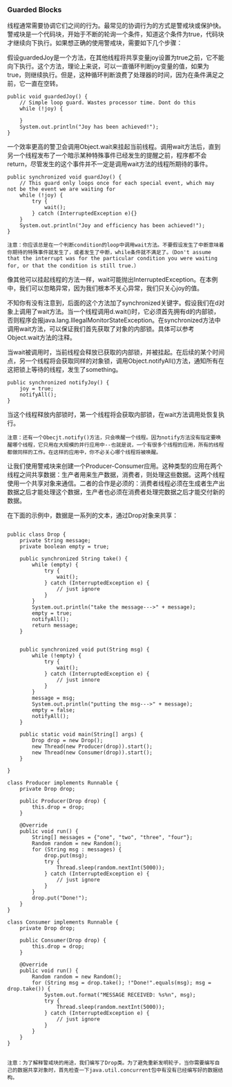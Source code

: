 ### Guarded Blocks

线程通常需要协调它们之间的行为。最常见的协调行为的方式是警戒块或保护快。警戒块是一个代码块，开始于不断的轮询一个条件，知道这个条件为true，代码块才继续向下执行。如果想正确的使用警戒块，需要如下几个步骤：


假设guardedJoy是一个方法，在其他线程将共享变量joy设置为true之前，它不能向下执行。这个方法，理论上来说，可以一直循环判断joy变量的值，如果为true，则继续执行。但是，这种循环判断浪费了处理器的时间，因为在条件满足之前，它一直在空转。

```
public void guardedJoy() {
	// Simple loop guard. Wastes processor time. Dont do this
	while (!joy) {
		
	}
	System.out.println("Joy has been achieved!");
}

```

一个效率更高的警卫会调用Object.wait来挂起当前线程。调用wait方法后，直到另一个线程发布了一个暗示某种特殊事件已经发生的提醒之前，程序都不会return，尽管发生的这个事件并不一定是调用wait方法的线程所期待的事件。


```
public synchronized void guardJoy() {
	// This guard only loops once for each special event, which may not be the event we are waiting for
	while (!joy) {
		try {
			wait();
		} catch (InterruptedException e){}
	}
	System.out.println("Joy and efficiency has been achieved!");
}

```

	注意：你应该总是在一个判断condition的loop中调用wait方法。不要假设发生了中断意味着你期待的特殊事件就发生了，或者发生了中断，while条件就不满足了。（Don't assume that the interrupt was for the particular condition you were waiting for, or that the condition is still true.）


像其他可以挂起线程的方法一样，wait可能抛出InterruptedException。在本例中，我们可以忽略异常，因为我们根本不关心异常，我们只关心joy的值。


不知你有没有注意到，后面的这个方法加了synchronized关键字。假设我们在d对象上调用了wait方法。当一个线程调用d.wait()时，它必须首先拥有d的内部锁，否则程序会报java.lang.IllegalMonitorStateException。在synchronized方法中调用wait方法，可以保证我们首先获取了对象的内部锁。具体可以参考Object.wait方法的注释。


当wait被调用时，当前线程会释放已获取的内部锁，并被挂起。在后续的某个时间点，另一个线程将会获取同样的对象锁，调用Object.notifyAll()方法，通知所有在这把锁上等待的线程，发生了something。


```
public synchronized notifyJoy() {
	joy = true;
	notifyAll();
}

```

当这个线程释放内部锁时，第一个线程将会获取内部锁，在wait方法调用处恢复执行。


	注意：还有一个Obecjt.notify()方法，只会唤醒一个线程。因为notify方法没有指定要唤醒哪个线程，它只用在大规模的并行应用中--也就是说，一个有很多个线程的应用，所有的线程都做同样的工作。在这样的应用中，你不必关心哪个线程将被唤醒。
	

让我们使用警戒块来创建一个Producer-Consumer应用。这种类型的应用在两个线程之间共享数据：生产者用来生产数据，消费者，则处理这些数据。这两个线程使用一个共享对象来通信。二者的合作是必须的：消费者线程必须在生成者生产出数据之后才能处理这个数据，生产者也必须在消费者处理完数据之后才能交付新的数据。

在下面的示例中，数据是一系列的文本，通过Drop对象来共享：


```

public class Drop {
	private String message;
	private boolean empty = true;
	
	public synchronized String take() {
		while (empty) {
			try {
				wait();
			} catch (InterruptedException e) {
				// just ignore
			}
		}
		System.out.println("take the message--->" + message);
		empty = true;
		notifyAll();
		return message;
	}
	
	
	public synchronized void put(String msg) {
		while (!empty) {
			try {
				wait();
			} catch (InterruptedException e) {
				// just innore
			}
		}
		message = msg;
		System.out.println("putting the msg--->" + message);
		empty = false;
		notifyAll();
	}
	
	public static void main(String[] args) {
		Drop drop = new Drop();
		new Thread(new Producer(drop)).start();
		new Thread(new Consumer(drop)).start();
	}

}

class Producer implements Runnable {
	private Drop drop;
	
	public Producer(Drop drop) {
		this.drop = drop;
	}
	
	@Override
	public void run() {
		String[] messages = {"one", "two", "three", "four"};
		Random random = new Random();
		for (String msg : messages) {
			drop.put(msg);
			try {
				Thread.sleep(random.nextInt(5000));
			} catch (InterruptedException e) {
				// just ignore
			}
		}
		drop.put("Done!");
	}
}

class Consumer implements Runnable {
	private Drop drop;
	
	public Consumer(Drop drop) {
		this.drop = drop;
	}
	
	@Override
	public void run() {
		Random random = new Random();
		for (String msg = drop.take(); !"Done!".equals(msg); msg = drop.take()) {
			System.out.format("MESSAGE RECEIVED: %s%n", msg);
			try {
				Thread.sleep(random.nextInt(5000));
			} catch (InterruptedException e) {
				// just ignore
			}
		}
	}
}


```


	注意：为了解释警戒块的用途，我们编写了Drop类。为了避免重新发明轮子，当你需要编写自己的数据共享对象时，首先检查一下java.util.concurrent包中有没有已经编写好的数据结构。
	
	
	
	
	
	
	
	
	
	
	
	
	
	
	
	
	
	
	
	
	
	
	
	
	
	
	
	
	





















